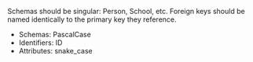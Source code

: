 Schemas should be singular: Person, School, etc.
Foreign keys should be named identically to the primary key they reference.
* Schemas: PascalCase 
* Identifiers: ID
* Attributes: snake_case